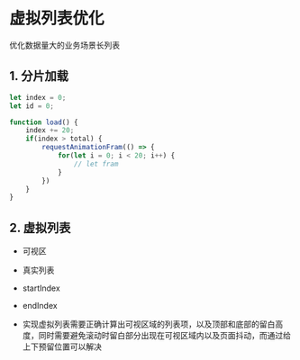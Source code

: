 <!--
 * @Author: Li Zhiliang
 * @Date: 2021-01-25 16:33:58
 * @LastEditors: Li Zhiliang
 * @LastEditTime: 2021-01-25 16:45:24
 * @FilePath: /FE-Interview.git/javascript/virtualList.md
-->
# 虚拟列表优化

优化数据量大的业务场景长列表

## 1. 分片加载

```js
let index = 0;
let id = 0;

function load() {
    index += 20;
    if(index > total) {
        requestAnimationFram(() => {
            for(let i = 0; i < 20; i++) {
                // let fram
            }
        })
    }
}
```

## 2. 虚拟列表

- 可视区

- 真实列表

- startIndex

- endIndex

- 实现虚拟列表需要正确计算出可视区域的列表项，以及顶部和底部的留白高度，同时需要避免滚动时留白部分出现在可视区域内以及页面抖动，而通过给上下预留位置可以解决
